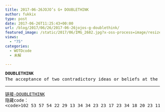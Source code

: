 ```yaml
---
title: 2017-06-26JOJO’s G+ DOUBLETHINK
author: fukkix
type: post
date: 2017-06-26T11:25:43+00:00
url: /blog/2017/06/26/2017-06-26jojos-g-doublethink/
featured_image: /static/2017/06/IMG_2682.jpg?x-oss-process=image/resize,m_fill,w_700,h_220
views:
  - "75"
categories:
  - WOTDcode
  - 未解

---
```

<pre><strong>DOUBLETHINK
</strong><span style="font-family: Consolas, Monaco, monospace;">The acceptance of two contradictory ideas or beliefs at the same time.同时接受两种矛盾的观点或者信仰.</span><!--more--></pre>

* * *

<pre><a href="https://jojoingresswotd.github.io/2017/19/DOUBLETHINK.html" target="_blank" rel="noopener">链接-DOUBLETHINK
</a>隐藏code：
&lt;code&gt;102 53 57 54 22 29 13 34 34 23 23 17 23 34 18 20 23 11 15 23 13 15 16 17 19 21 22 5 31 12 11 6 16 16 7 12 17 6 7 9 13 26 5 6 19 19 19 19 12 12 3 4 5 6 6 12 17 13 4 7 11 6 1 6 12 23 5 6 11 8 7 8 9 23 9 8 9 12 15 16 19 21 1 1 2 3 4 5 6 7 5 17 3 3 9 11 4 7 3 2 6 5 12 12 21 1 7 1 23 12 7 2 4 4 7 2 3 7 11 18 6 14 11 9 3 4 5 6 9 3 2 3 2 1 12 11 9 17 6 7 10 4 6 3 8 12 3 2 6 4 9 8 8 6 12 9 9 1 3 6 5 4 5 9 6 2 5 7 5 2 5 9 9 3 2 5 6 8 8 8 5 4 3 9 8 2 3 4 11 11 8 11 6 7 4 7 2 4 8 6 8 5 6 5 7 7 8 5 3 4&lt;/code&gt;</pre>